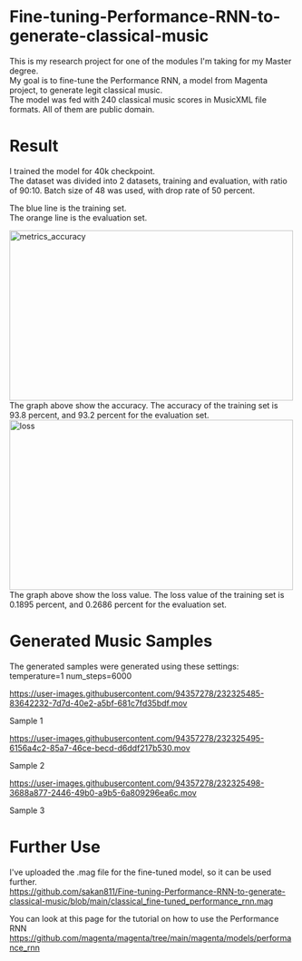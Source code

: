 # Fine-tuning-Performance-RNN-to-generate-classical-music

This is my research project for one of the modules I'm taking for my Master degree.  
My goal is to fine-tune the Performance RNN, a model from Magenta project, to generate legit classical music.   
The model was fed with 240 classical music scores in MusicXML file formats. All of them are public domain.  

# Result
I trained the model for 40k checkpoint.   
The dataset was divided into 2 datasets, training and evaluation, with ratio of 90:10. Batch size of 48 was used, with drop rate of 50 percent.    

The blue line is the training set.  
The orange line is the evaluation set.  

<img src="https://user-images.githubusercontent.com/94357278/232262180-f10d816a-c7d3-4641-8e21-44646ed0f853.jpg" alt="metrics_accuracy" width="500" height="300">
The graph above show the accuracy. The accuracy of the training set is 93.8 percent, and 93.2 percent for the evaluation set.   


<img src="https://user-images.githubusercontent.com/94357278/232262134-4da79b2d-1233-4457-b6f4-dd433d81c4ef.jpg" alt="loss" width="500" height="300">
The graph above show the loss value. The loss value of the training set is 0.1895 percent, and 0.2686 percent for the evaluation set.

# Generated Music Samples
The generated samples were generated using these settings:
temperature=1 
num_steps=6000

https://user-images.githubusercontent.com/94357278/232325485-83642232-7d7d-40e2-a5bf-681c7fd35bdf.mov

Sample 1

https://user-images.githubusercontent.com/94357278/232325495-6156a4c2-85a7-46ce-becd-d6ddf217b530.mov

Sample 2

https://user-images.githubusercontent.com/94357278/232325498-3688a877-2446-49b0-a9b5-6a809296ea6c.mov

Sample 3

# Further Use

I've uploaded the .mag file for the fine-tuned model, so it can be used further.   
https://github.com/sakan811/Fine-tuning-Performance-RNN-to-generate-classical-music/blob/main/classical_fine-tuned_performance_rnn.mag   

You can look at this page for the tutorial on how to use the Performance RNN   
https://github.com/magenta/magenta/tree/main/magenta/models/performance_rnn
